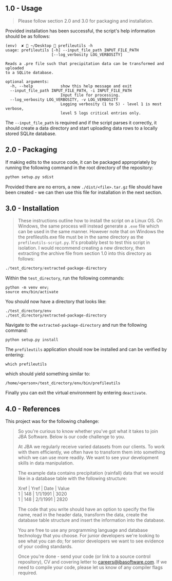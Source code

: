## 1.0 - Usage
> Please follow section 2.0 and 3.0 for packaging and installation.

Provided installation has been successful, the script's help information should be as follows:

```
(env)  ✘  ~/Desktop  prefileutils -h
usage: prefileutils [-h] --input_file_path INPUT_FILE_PATH
                    [--log_verbosity LOG_VERBOSITY]

Reads a .pre file such that precipitation data can be transformed and uploaded
to a SQLite database.

optional arguments:
  -h, --help            show this help message and exit
  --input_file_path INPUT_FILE_PATH, -i INPUT_FILE_PATH
                        Input file for processing.
  --log_verbosity LOG_VERBOSITY, -v LOG_VERBOSITY
                        Logging verbosity (1 to 5) - level 1 is most verbose,
                        level 5 logs critical entries only.
```

The `--input_file_path` is required and if the script parses it correctly, it should create a data directory and start uploading data rows to a locally stored SQLite database.

## 2.0 - Packaging
If making edits to the source code, it can be packaged appropriately by running the following command in the root directory of the repository:
```python
python setup.py sdist
```
Provided there are no errors, a new `./dist/<file>.tar.gz` file should have been created - we can then use this file for installation in the next section.

## 3.0 - Installation
> These instructions outline how to install the script on a Linux OS. On Windows, the same process will instead generate a `.exe` file which can be used in the same manner. However note that on Windows the the prefileutils.exe file must be in the same directory as the `prefileutils-script.py`.
It's probably best to test this script in isolation. I would recommend creating a new directory, then extracting the archive file from section 1.0 into this directory as follows:
```python
./test_directory/extracted-package-directory
```
Within the `test_directory`, run the following commands:  
```
python -m venv env;
source env/bin/activate
```
You should now have a directory that looks like:
```
./test_directory/env
./test_directory/extracted-package-directory
```
Navigate to the `extracted-package-directory` and run the following command:
```
python setup.py install
```
The `prefileutils` application should now be installed and can be verified by entering:
```
which prefileutils
```
which should yield something similar to:
```
/home/<person>/test_directory/env/bin/prefileutils
```
Finally you can exit the virtual environment by entering `deactivate`.

## 4.0 - References
This project was for the following challenge:

> So you're curious to know whether you've got what it takes to join JBA Software. Below is our code challenge to you.
>
> At JBA we regularly receive varied datasets from our clients. To work with them efficiently, we often have to transform them into something which we can use more readily. We want to see your development skills in data manipulation.
>
>
> The example data contains precipitation (rainfall) data that we would like in a database table with the following structure:
>
> Xref	| Yref	| Date	| Value  
> 1 |	148 |	1/1/1991	| 3020  
> 1	| 148	| 2/1/1991 |	2820  
>
> The code that you write should have an option to specify the file name, read in the header data, transform the data, create the database table structure and insert the information into the database.
>
> You are free to use any programming language and database technology that you choose. For junior developers we're looking to see what you can do; for senior developers we want to see evidence of your coding standards.
>
> Once you're done - send your code (or link to a source control repository), CV and covering letter to careers@jbasoftware.com. If we need to compile your code, please let us know of any compiler flags required.
